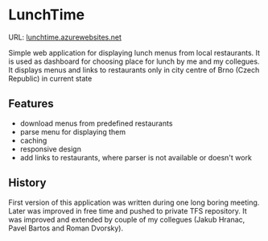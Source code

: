 # LunchTime

URL: [lunchtime.azurewebsites.net](http://lunchtime.azurewebsites.net/)

Simple web application for displaying lunch menus from local restaurants. 
It is used as dashboard for choosing place for lunch by me and my collegues. 
It displays menus and links to restaurants only in city centre of Brno (Czech Republic) in current state  


## Features
- download menus from predefined restaurants
- parse menu for displaying them
- caching
- responsive design
- add links to restaurants, where parser is not available or doesn't work

## History
First version of this application was written during one long boring meeting. 
Later was improved in free time and pushed to private TFS repository. 
It was improved and extended by couple of my collegues (Jakub Hranac, Pavel Bartos and Roman Dvorsky). 